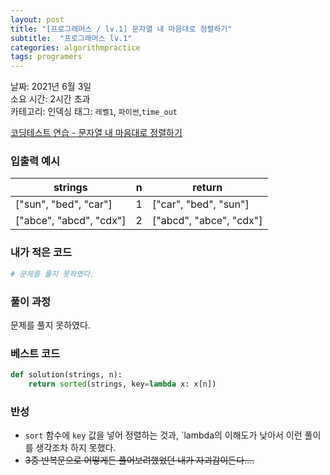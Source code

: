 ```yaml
---
layout: post
title: "[프로그래머스 / lv.1] 문자열 내 마음대로 정렬하기"
subtitle:  "프로그래머스 lv.1"
categories: algorithmpractice
tags: programers
---
```


날짜: 2021년 6월 3일  
소요 시간: 2시간 초과   
카테고리: 인덱싱 
태그: `레벨1`, `파이썬`,`time_out`  


[코딩테스트 연습 - 문자열 내 마음대로 정렬하기](https://programmers.co.kr/learn/courses/30/lessons/12915)

### 입출력 예시  

|strings|n|return|
|---|---|---|
|["sun", "bed", "car"]|1|["car", "bed", "sun"]|
|["abce", "abcd", "cdx"]|2|["abcd", "abce", "cdx"]|  
    
### 내가 적은 코드

```python
# 문제를 풀지 못하였다.

```

### 풀이 과정  
  
문제를 풀지 못하였다.
  
### 베스트 코드

```python
def solution(strings, n):
    return sorted(strings, key=lambda x: x[n])

```

### 반성
- `sort` 함수에 `key` 값을 넣어 정렬하는 것과, `lambda의 이해도가 낮아서 이런 풀이를 생각조차 하지 못했다.
- ~~3중 반복문으로 어떻게든 풀어보려했었던 내가 자괴감이든다....~~
  


